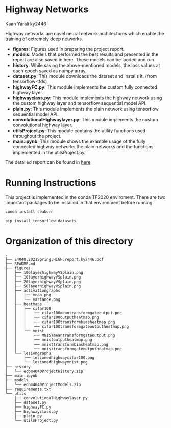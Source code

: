 # Highway Networks

Kaan Yarali ky2446


Highway networks are novel neural network architectures
which enable the training of extremely deep networks.

* __figures__: Figures used in preparing the project report.
* __models__: Models that performed the best results and presented in the report are also saved in here. These models can be laoded and run. 
* __history__:  While saving the above-mentioned models, the loss values at each epoch saved as numpy array.
* __dataset.py__: This module downloads the dataset and installs it. (from tensorflow-tfds)
* __highwayFC.py__: This module implements the custom fully connected highway layer.
* __highwayclass.py__: This module implements the highway network using the custom highway layer and tensorflow sequential model API.
* __plain.py__: This module implements the plain network using tensorflow sequential model API.
* __convolutionalHighwaylayer.py__: This module implements the custom convolutional highway layer.
* __utilsProject.py__: This module contains the utility functions used throughout the project.
* __main.ipynb__: This module shows the example usage of the fully connected highway networks,the plain networks and the functions implemented in the utilsProject.py.

The detailed report can be found in [here](https://github.com/ecbme4040/e4040-2021spring-project-HIGH-ky2446/blob/main/E4040.2021Spring.HIGH.report.ky2446.pdf)

# Running Instructions

This project is implemented in the conda TF2020 enviroment. There are two important packages to be installed in that environment before running.

```
conda install seaborn

pip install tensorflow-datasets
```

# Organization of this directory
```
.
├── E4040.2021Spring.HIGH.report.ky2446.pdf
├── README.md
├── figures
│   ├── 100layerhighwayVSplain.png
│   ├── 10layerhighwayVSplain.png
│   ├── 20layerhighwayVSplain.png
│   ├── 50layerhighwayVSplain.png
│   ├── activationgraphs
│   │   ├── mean.png
│   │   └── variance.png
│   ├── heatmaps
│   │   ├── cifar100
│   │   │   ├── cifar100meantransformgateoutput.png
│   │   │   ├── cifar100outputheatmap.png
│   │   │   ├── cifar100transformbiasheatmap.png
│   │   │   └── cifar100transformgateoutputheatmap.png
│   │   └── mnist
│   │       ├── MNISTmeantransformgateoutput.png
│   │       ├── mnistoutputheatmap.png
│   │       ├── mnisttransformbiasheatmap.png
│   │       └── mnisttransformgateoutputheatmap.png
│   └── lesiongraphs
│       ├── lesionedhighwaycifar100.png
│       └── lesionedhighwaymnist.png
├── history
│   └── ecbm4040ProjectHistory.zip
├── main.ipynb
├── models
│   └── ecbm4040ProjectModels.zip
├── requirements.txt
└── utils
    ├── convolutionalHighwaylayer.py
    ├── dataset.py
    ├── highwayFC.py
    ├── highwayclass.py
    ├── plain.py
    └── utilsProject.py
```
